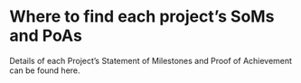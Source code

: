 # **Where to find each project’s SoMs and PoAs**
Details of each Project’s Statement of Milestones and Proof of Achievement can be found here.
